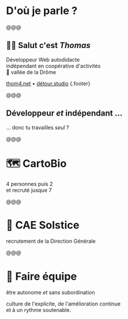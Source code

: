 <!-- .slide: data-state="contrasted" -->

# D'où je parle ?

@@@

<!-- .slide: data-background="images/massif-saou.jpg" data-state="background-dark" -->


## 👋🏻 Salut c'est *Thomas*

<span>Développeur Web autodidacte</span><!-- .element: class="fragment" -->\
<span>indépendant</span><!-- .element: class="fragment" -->
<span>en coopérative d'activités</span><!-- .element: class="fragment" -->\
<span>📍 vallée de la Drôme</span><!-- .element: class="fragment" -->

[thom4.net](https://thom4.net) • [détour.studio](https://détour.studio) {.footer}

@@@

## Développeur _et_ indépendant …

… donc tu travailles _seul_ ?

@@@

# 🗺️ CartoBio

4 personnes <span>puis 2</span><!-- .element: class="fragment" -->\
<span>et recruté jusque 7</span><!-- .element: class="fragment" -->

@@@

# 💼 CAE Solstice

recrutement de la Direction Générale

@@@

<!-- .slide: data-state="contrasted" -->

# 🧭 Faire équipe

être autonome _et_ sans subordination

<span>culture de l'explicite</span><!-- .element: class="fragment" --><span>, de l'amélioration continue</span><!-- .element: class="fragment" -->\
<span>et à un rythme soutenable.</span><!-- .element: class="fragment" -->

